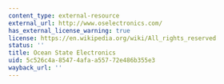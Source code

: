 ```yaml
---
content_type: external-resource
external_url: http://www.oselectronics.com/
has_external_license_warning: true
license: https://en.wikipedia.org/wiki/All_rights_reserved
status: ''
title: Ocean State Electronics
uid: 5c526c4a-8547-4afa-a557-72e486b355e3
wayback_url: ''
---
```

